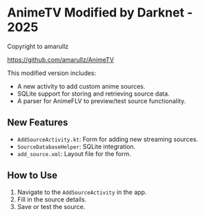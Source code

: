 # AnimeTV Modified by Darknet - 2025

Copyright to amarullz

https://github.com/amarullz/AnimeTV

This modified version includes:

- A new activity to add custom anime sources.
- SQLite support for storing and retrieving source data.
- A parser for AnimeFLV to preview/test source functionality.

## New Features

- `AddSourceActivity.kt`: Form for adding new streaming sources.
- `SourceDatabaseHelper`: SQLite integration.
- `add_source.xml`: Layout file for the form.

## How to Use

1. Navigate to the `AddSourceActivity` in the app.
2. Fill in the source details.
3. Save or test the source.
